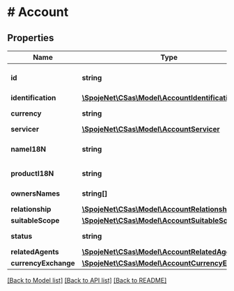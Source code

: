 # # Account

## Properties

Name | Type | Description | Notes
------------ | ------------- | ------------- | -------------
**id** | **string** | Unique system ID of the client&#39;s account | [optional]
**identification** | [**\SpojeNet\CSas\Model\AccountIdentification**](AccountIdentification.md) |  | [optional]
**currency** | **string** | Currency of the account | [optional]
**servicer** | [**\SpojeNet\CSas\Model\AccountServicer**](AccountServicer.md) |  | [optional]
**nameI18N** | **string** | Internationalized name of the account | [optional]
**productI18N** | **string** | Internationalized product name | [optional]
**ownersNames** | **string[]** | List of account owners&#39; names | [optional]
**relationship** | [**\SpojeNet\CSas\Model\AccountRelationship**](AccountRelationship.md) |  | [optional]
**suitableScope** | [**\SpojeNet\CSas\Model\AccountSuitableScope**](AccountSuitableScope.md) |  | [optional]
**status** | **string** | Status of the account | [optional]
**relatedAgents** | [**\SpojeNet\CSas\Model\AccountRelatedAgents**](AccountRelatedAgents.md) |  | [optional]
**currencyExchange** | [**\SpojeNet\CSas\Model\AccountCurrencyExchange**](AccountCurrencyExchange.md) |  | [optional]

[[Back to Model list]](../../README.md#models) [[Back to API list]](../../README.md#endpoints) [[Back to README]](../../README.md)
